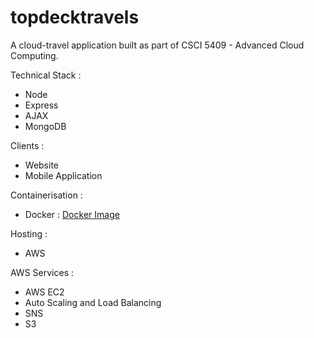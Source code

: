 # topdecktravels
A cloud-travel application built as part of CSCI 5409 - Advanced Cloud Computing.

Technical Stack :

* Node
* Express
* AJAX
* MongoDB

Clients :

* Website
* Mobile Application

Containerisation :

* Docker : [Docker Image](https://hub.docker.com/repository/docker/tulianish/topdecktravels )

Hosting :

* AWS

AWS Services :

* AWS EC2
* Auto Scaling and Load Balancing
* SNS
* S3
